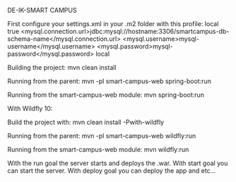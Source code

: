 DE-IK-SMART CAMPUS

First configure your settings.xml in your .m2 folder with this profile:
<profiles>
		<profile>
			<id>local</id>
			<activation>
				<activeByDefault>true</activeByDefault>
			</activation>
			<properties>
				<mysql.connection.url>jdbc:mysql://hostname:3306/smartcampus-db-schema-name</mysql.connection.url>
				<mysql.username>mysql-username</mysql.username>
				<mysql.password>mysql-password</mysql.password>
			</properties>
		</profile>
	</profiles>
	<activeProfiles>
		<activeProfile>local</activeProfile>
	</activeProfiles>

Building the project:
mvn clean install

Running from the parent:
mvn -pl smart-campus-web spring-boot:run

Running from the smart-campus-web module:
mvn spring-boot:run

With Wildfly 10:

Build the project with:
mvn clean install -Pwith-wildfly

Running from the parent:
mvn -pl smart-campus-web wildfly:run

Running from the smart-campus-web module:
mvn wildfly:run

With the run goal the server starts and deploys the .war.
With start goal you can start the server.
With deploy goal you can deploy the app and etc...
